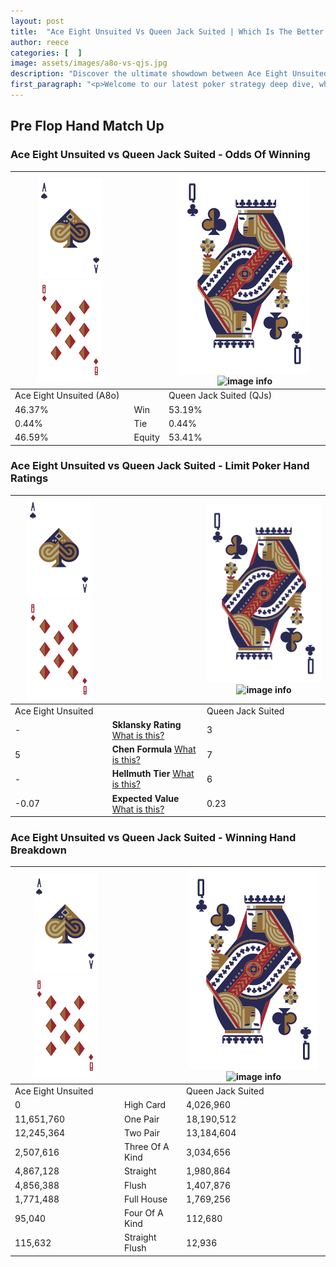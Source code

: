 ```yaml
---
layout: post
title:  "Ace Eight Unsuited Vs Queen Jack Suited | Which Is The Better Hand In Poker? A Complete Guide"
author: reece
categories: [  ]
image: assets/images/a8o-vs-qjs.jpg
description: "Discover the ultimate showdown between Ace Eight Unsuited and Queen Jack Suited in poker! Uncover the odds, strategies, and scenarios where one hand triumphs over the other. Get ready to up your poker game with this thrilling analysis."
first_paragraph: "<p>Welcome to our latest poker strategy deep dive, where we're pitting two distinct hands against each other in a high-stakes showdown: Ace Eight Unsuited vs Queen Jack Suited.</p><p>In the dynamic world of poker, every decision counts, and knowing which hand holds the upper hand is key to your success at the table.</p><p>In this article, we'll dissect these two hands, explore the scenarios where one dominates the other, and equip you with the knowledge to make strategic choices that can tip the odds in your favor.</p><p>Get ready to unravel the intriguing dynamics of these poker hands and elevate your game to new heights.</p>"
---
```




[comment]: # (sp0)

## Pre Flop Hand Match Up

<div class="table hand-ratings" markdown="1"> 



### Ace Eight Unsuited vs Queen Jack Suited - Odds Of Winning


    
| ![image info](assets/images/hand1/A.png) ![image info](assets/images/hand1/8o.png) |  | ![image info](assets/images/hand2/Q.png) ![image info](assets/images/hand2/Js.png) |
| -------- | -------- | -------- |
| Ace Eight Unsuited (A8o) |  | Queen Jack Suited (QJs) |
| 46.37% | Win | 53.19% |
| 0.44% | Tie | 0.44% |
| 46.59% | Equity | 53.41% |




[comment]: # (sp1)



### Ace Eight Unsuited vs Queen Jack Suited - Limit Poker Hand Ratings


    
| ![image info](assets/images/hand1/A.png) ![image info](assets/images/hand1/8o.png) |  | ![image info](assets/images/hand2/Q.png) ![image info](assets/images/hand2/Js.png) |
| -------- | -------- | -------- |
| Ace Eight Unsuited |  | Queen Jack Suited |
| - | **Sklansky Rating** [What is this?](/sklansky-rating-explained) | 3 |
| 5 | **Chen Formula** [What is this?](/chen-formula-explained) | 7 |
| - | **Hellmuth Tier** [What is this?](/Hellmuth-tier-explained) | 6 |
| -0.07 | **Expected Value** [What is this?](/expected-value-explained) | 0.23 |




[comment]: # (sp2)



### Ace Eight Unsuited vs Queen Jack Suited - Winning Hand Breakdown


    
| ![image info](assets/images/hand1/A.png) ![image info](assets/images/hand1/8o.png) |  | ![image info](assets/images/hand2/Q.png) ![image info](assets/images/hand2/Js.png) |
| -------- | -------- | -------- |
| Ace Eight Unsuited |  | Queen Jack Suited |
| 0 | High Card | 4,026,960 |
| 11,651,760 | One Pair | 18,190,512 |
| 12,245,364 | Two Pair | 13,184,604 |
| 2,507,616 | Three Of A Kind | 3,034,656 |
| 4,867,128 | Straight | 1,980,864 |
| 4,856,388 | Flush | 1,407,876 |
| 1,771,488 | Full House | 1,769,256 |
| 95,040 | Four Of A Kind | 112,680 |
| 115,632 | Straight Flush | 12,936 |




[comment]: # (sp3)



</div>

[comment]: # (sp4)



[comment]: # (sp5)

